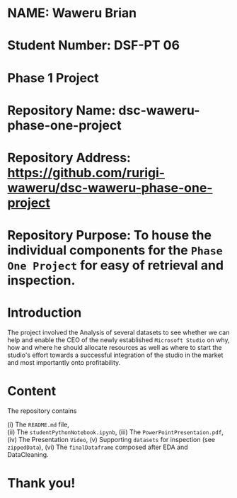 # NAME: Waweru Brian
# Student Number: DSF-PT 06 


# Phase 1 Project 


# Repository Name: dsc-waweru-phase-one-project
# Repository Address: https://github.com/rurigi-waweru/dsc-waweru-phase-one-project 


# Repository Purpose: To house the individual components for the `Phase One Project` for easy of retrieval and inspection.


# Introduction
The project involved the Analysis of several datasets to see whether we can help and enable the CEO of the newly established  `Microsoft Studio` on why, how and where he should allocate resources as well as where to start the studio's effort towards a successful integration of the studio in the market and most importantly onto profitability.


# Content
The repository contains 

(i) The `README.md` file, \
(ii) The `studentPythonNotebook.ipynb`,
(iii) The `PowerPointPresentaion.pdf`,
(iv) The Presentation `Video`,
(v) Supporting `datasets` for inspection (see `zippedData`),
(vi) The `finalDataframe` composed after EDA and DataCleaning.


# Thank you!
